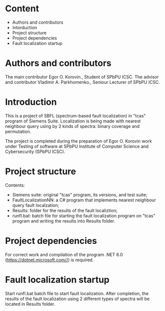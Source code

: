# Content

* Authors and contributors
* Intorduction
* Project structure
* Project dependencies
* Fault localization startup

# Authors and contributors

The main contributor Egor O. Korovin., Student of SPbPU ICSC.
The advisor and contributor Vladimir A. Parkhomenko., Seniour Lecturer of SPbPU ICSC.

# Introduction

This is a project of SBFL (spectrum-based fault localization) in "tcas" program of Siemens Suite. Localization is being made with nearest neighbour query using by 2 kinds of spectra: binary coverage and permutation.

The project is completed during the preparation of Egor O. Korovin work under Testing of software at SPbPU Institute of Computer Science and Cybersecurity (SPbPU ICSC).

# Project structure

Contents:
* Siemens suite: original "tcas" program, its versions, and test suite;
* FaultLocalizationNN: a C# program that implements nearest neighbour query fault localzation;
* Results: folder for the results of the fault localiztion;
* runfl.bat: batch file for starting the fault localization program on "tcas" program and writing the results into Results folder.

# Project dependencies

For correct work and compilation of the program .NET 6.0 (https://dotnet.microsoft.com//) is required.

# Fault localization startup

Start runfl.bat batch file to start fault localization. After completion, the results of the fault localization using 2 different types of spectra will be located in Results folder.
